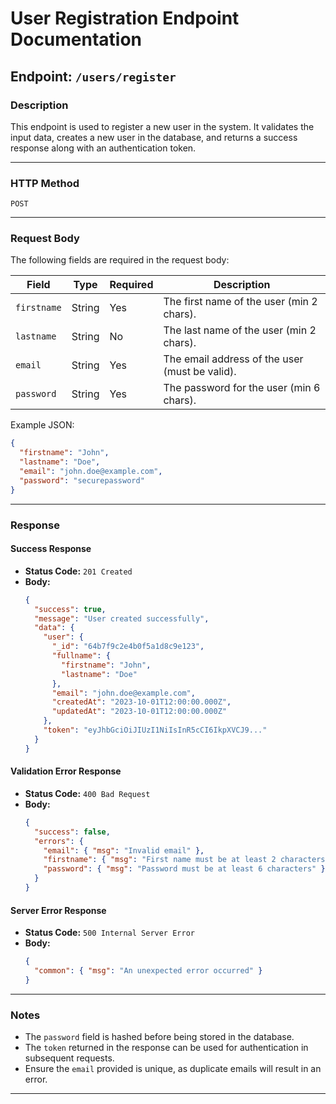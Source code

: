 # User Registration Endpoint Documentation

## Endpoint: `/users/register`

### Description

This endpoint is used to register a new user in the system. It validates the input data, creates a new user in the database, and returns a success response along with an authentication token.

---

### HTTP Method

`POST`

---

### Request Body

The following fields are required in the request body:

| Field       | Type   | Required | Description                                    |
| ----------- | ------ | -------- | ---------------------------------------------- |
| `firstname` | String | Yes      | The first name of the user (min 2 chars).      |
| `lastname`  | String | No       | The last name of the user (min 2 chars).       |
| `email`     | String | Yes      | The email address of the user (must be valid). |
| `password`  | String | Yes      | The password for the user (min 6 chars).       |

Example JSON:

```json
{
  "firstname": "John",
  "lastname": "Doe",
  "email": "john.doe@example.com",
  "password": "securepassword"
}
```

---

### Response

#### Success Response

- **Status Code:** `201 Created`
- **Body:**
  ```json
  {
    "success": true,
    "message": "User created successfully",
    "data": {
      "user": {
        "_id": "64b7f9c2e4b0f5a1d8c9e123",
        "fullname": {
          "firstname": "John",
          "lastname": "Doe"
        },
        "email": "john.doe@example.com",
        "createdAt": "2023-10-01T12:00:00.000Z",
        "updatedAt": "2023-10-01T12:00:00.000Z"
      },
      "token": "eyJhbGciOiJIUzI1NiIsInR5cCI6IkpXVCJ9..."
    }
  }
  ```

#### Validation Error Response

- **Status Code:** `400 Bad Request`
- **Body:**
  ```json
  {
    "success": false,
    "errors": {
      "email": { "msg": "Invalid email" },
      "firstname": { "msg": "First name must be at least 2 characters" },
      "password": { "msg": "Password must be at least 6 characters" }
    }
  }
  ```

#### Server Error Response

- **Status Code:** `500 Internal Server Error`
- **Body:**
  ```json
  {
    "common": { "msg": "An unexpected error occurred" }
  }
  ```

---

### Notes

- The `password` field is hashed before being stored in the database.
- The `token` returned in the response can be used for authentication in subsequent requests.
- Ensure the `email` provided is unique, as duplicate emails will result in an error.

---
